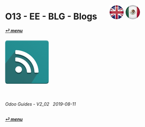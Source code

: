 # O13 - EE - BLG - Blogs &nbsp;&nbsp;&nbsp;&nbsp; [![en-uk](/doc/img/flg/en-uk-flg-btn-sml.png)](/en-uk/o13/ee/blg/en-uk-o13-ee-blg-guides.md) [ ![es-mx](/doc/img/flg/es-mx-flg-btn-sml.png)](/es-mx/o13/ee/blg/es-mx-o13-ee-blg-guides.md)  
#### [_&#x23CE; menu_](/en-uk/o13/ee/en-uk-o13-ee-guides-menu.md "Back to EE menu")  
### ![blg](/doc/img/app/big/blg.png)
[ⱽ¹²³⁴⁵⁶⁷⁸⁹⁰⁻]: # (ⱽ¹²³⁴⁵⁶⁷⁸⁹⁰⁻)

<br>

###### Odoo Guides - V2_02 &nbsp; 2019-08-11  
**[_&#x23CE; menu_](/en-uk/o13/ee/en-uk-o13-ee-guides-menu.md)**  


